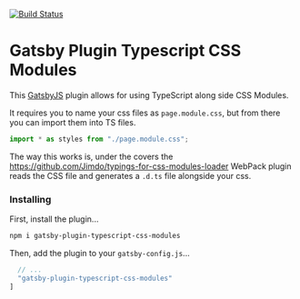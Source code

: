 [![Build Status](https://travis-ci.org/jcreamer898/gatsby-plugin-typescript-css-modules.svg?branch=master)](https://travis-ci.org/jcreamer898/gatsby-plugin-typescript-css-modules)

# Gatsby Plugin Typescript CSS Modules
This [GatsbyJS](gatsbyjs.org) plugin allows for using TypeScript along side CSS Modules.

It requires you to name your css files as `page.module.css`, but from there you can import them into TS files.

```ts
import * as styles from "./page.module.css";
```

The way this works is, under the covers the https://github.com/Jimdo/typings-for-css-modules-loader WebPack plugin reads the CSS file and generates a `.d.ts` file alongside your css.

### Installing
First, install the plugin...

```bash
npm i gatsby-plugin-typescript-css-modules
```

Then, add the plugin to your `gatsby-config.js`...

```js
  // ...
  "gatsby-plugin-typescript-css-modules"
]
```
